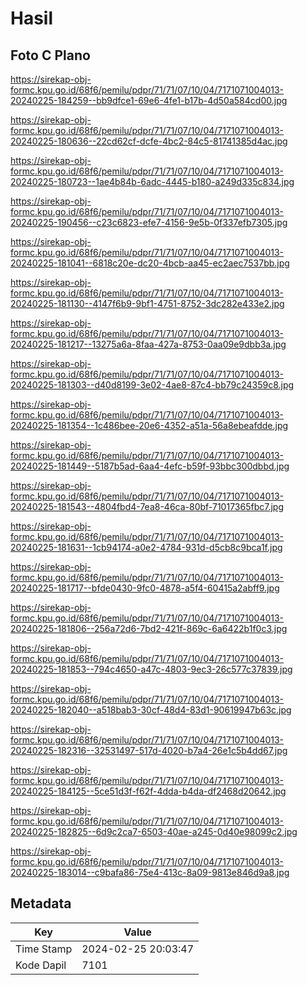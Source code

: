 # Hasil

## Foto C Plano

https://sirekap-obj-formc.kpu.go.id/68f6/pemilu/pdpr/71/71/07/10/04/7171071004013-20240225-184259--bb9dfce1-69e6-4fe1-b17b-4d50a584cd00.jpg

https://sirekap-obj-formc.kpu.go.id/68f6/pemilu/pdpr/71/71/07/10/04/7171071004013-20240225-180636--22cd62cf-dcfe-4bc2-84c5-81741385d4ac.jpg

https://sirekap-obj-formc.kpu.go.id/68f6/pemilu/pdpr/71/71/07/10/04/7171071004013-20240225-180723--1ae4b84b-6adc-4445-b180-a249d335c834.jpg

https://sirekap-obj-formc.kpu.go.id/68f6/pemilu/pdpr/71/71/07/10/04/7171071004013-20240225-190456--c23c6823-efe7-4156-9e5b-0f337efb7305.jpg

https://sirekap-obj-formc.kpu.go.id/68f6/pemilu/pdpr/71/71/07/10/04/7171071004013-20240225-181041--6818c20e-dc20-4bcb-aa45-ec2aec7537bb.jpg

https://sirekap-obj-formc.kpu.go.id/68f6/pemilu/pdpr/71/71/07/10/04/7171071004013-20240225-181130--4147f6b9-9bf1-4751-8752-3dc282e433e2.jpg

https://sirekap-obj-formc.kpu.go.id/68f6/pemilu/pdpr/71/71/07/10/04/7171071004013-20240225-181217--13275a6a-8faa-427a-8753-0aa09e9dbb3a.jpg

https://sirekap-obj-formc.kpu.go.id/68f6/pemilu/pdpr/71/71/07/10/04/7171071004013-20240225-181303--d40d8199-3e02-4ae8-87c4-bb79c24359c8.jpg

https://sirekap-obj-formc.kpu.go.id/68f6/pemilu/pdpr/71/71/07/10/04/7171071004013-20240225-181354--1c486bee-20e6-4352-a51a-56a8ebeafdde.jpg

https://sirekap-obj-formc.kpu.go.id/68f6/pemilu/pdpr/71/71/07/10/04/7171071004013-20240225-181449--5187b5ad-6aa4-4efc-b59f-93bbc300dbbd.jpg

https://sirekap-obj-formc.kpu.go.id/68f6/pemilu/pdpr/71/71/07/10/04/7171071004013-20240225-181543--4804fbd4-7ea8-46ca-80bf-71017365fbc7.jpg

https://sirekap-obj-formc.kpu.go.id/68f6/pemilu/pdpr/71/71/07/10/04/7171071004013-20240225-181631--1cb94174-a0e2-4784-931d-d5cb8c9bca1f.jpg

https://sirekap-obj-formc.kpu.go.id/68f6/pemilu/pdpr/71/71/07/10/04/7171071004013-20240225-181717--bfde0430-9fc0-4878-a5f4-60415a2abff9.jpg

https://sirekap-obj-formc.kpu.go.id/68f6/pemilu/pdpr/71/71/07/10/04/7171071004013-20240225-181806--256a72d6-7bd2-421f-869c-6a6422b1f0c3.jpg

https://sirekap-obj-formc.kpu.go.id/68f6/pemilu/pdpr/71/71/07/10/04/7171071004013-20240225-181853--794c4650-a47c-4803-9ec3-26c577c37839.jpg

https://sirekap-obj-formc.kpu.go.id/68f6/pemilu/pdpr/71/71/07/10/04/7171071004013-20240225-182040--a518bab3-30cf-48d4-83d1-90619947b63c.jpg

https://sirekap-obj-formc.kpu.go.id/68f6/pemilu/pdpr/71/71/07/10/04/7171071004013-20240225-182316--32531497-517d-4020-b7a4-26e1c5b4dd67.jpg

https://sirekap-obj-formc.kpu.go.id/68f6/pemilu/pdpr/71/71/07/10/04/7171071004013-20240225-184125--5ce51d3f-f62f-4dda-b4da-df2468d20642.jpg

https://sirekap-obj-formc.kpu.go.id/68f6/pemilu/pdpr/71/71/07/10/04/7171071004013-20240225-182825--6d9c2ca7-6503-40ae-a245-0d40e98099c2.jpg

https://sirekap-obj-formc.kpu.go.id/68f6/pemilu/pdpr/71/71/07/10/04/7171071004013-20240225-183014--c9bafa86-75e4-413c-8a09-9813e846d9a8.jpg


## Metadata

| Key        | Value               |
| ---------- | ------------------- |
| Time Stamp | 2024-02-25 20:03:47 |
| Kode Dapil | 7101                |



